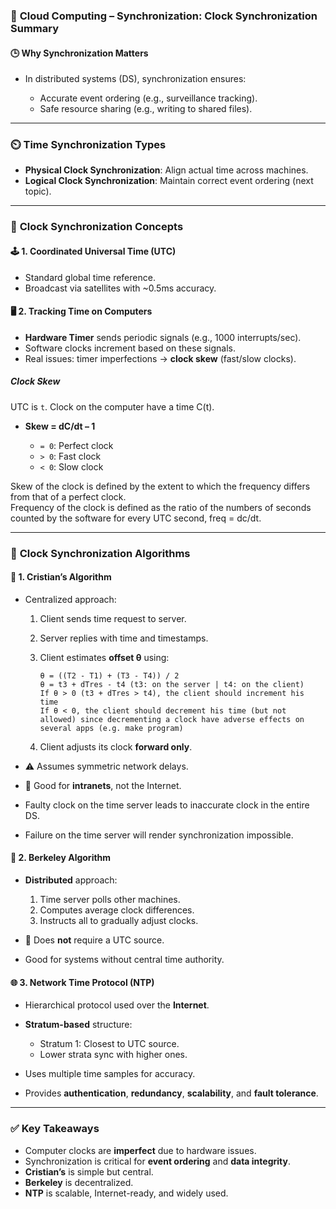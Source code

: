### 📘 **Cloud Computing – Synchronization: Clock Synchronization Summary**

#### 🕒 **Why Synchronization Matters**

* In distributed systems (DS), synchronization ensures:

  * Accurate event ordering (e.g., surveillance tracking).
  * Safe resource sharing (e.g., writing to shared files).

---

### ⏲️ **Time Synchronization Types**

* **Physical Clock Synchronization**: Align actual time across machines.
* **Logical Clock Synchronization**: Maintain correct event ordering (next topic).

---

### 🧭 **Clock Synchronization Concepts**

#### 🕹️ **1. Coordinated Universal Time (UTC)**

* Standard global time reference.
* Broadcast via satellites with \~0.5ms accuracy.

#### 🖥️ **2. Tracking Time on Computers**

* **Hardware Timer** sends periodic signals (e.g., 1000 interrupts/sec).
* Software clocks increment based on these signals.
* Real issues: timer imperfections → **clock skew** (fast/slow clocks).

##### Clock Skew

UTC is `t`. Clock on the computer have a time C(t).
* **Skew = dC/dt – 1**

  * `= 0`: Perfect clock
  * `> 0`: Fast clock
  * `< 0`: Slow clock

Skew of the clock is defined by the extent to which the frequency differs from that of a perfect clock.<br />
Frequency of the clock is defined as the ratio of the numbers of seconds counted by the software for every UTC second, freq = dc/dt.

---

### 🔧 **Clock Synchronization Algorithms**

#### 🧠 **1. Cristian’s Algorithm**

* Centralized approach:

  1. Client sends time request to server.
  2. Server replies with time and timestamps.
  3. Client estimates **offset θ** using:

     ```
     θ = ((T2 - T1) + (T3 - T4)) / 2
     θ = t3 + dTres - t4 (t3: on the server | t4: on the client)
     If θ > 0 (t3 + dTres > t4), the client should increment his time
     If θ < 0, the client should decrement his time (but not allowed) since decrementing a clock have adverse effects on several apps (e.g. make program)
     ```
  4. Client adjusts its clock **forward only**.
* ⚠️ Assumes symmetric network delays.
* 📍 Good for **intranets**, not the Internet.
* Faulty clock on the time server leads to inaccurate clock in the entire DS.
* Failure on the time server will render synchronization impossible.

#### 🔁 **2. Berkeley Algorithm**

* **Distributed** approach:

  1. Time server polls other machines.
  2. Computes average clock differences.
  3. Instructs all to gradually adjust clocks.
* 📍 Does **not** require a UTC source.
* Good for systems without central time authority.

#### 🌐 **3. Network Time Protocol (NTP)**

* Hierarchical protocol used over the **Internet**.
* **Stratum-based** structure:

  * Stratum 1: Closest to UTC source.
  * Lower strata sync with higher ones.
* Uses multiple time samples for accuracy.
* Provides **authentication**, **redundancy**, **scalability**, and **fault tolerance**.

---

### ✅ **Key Takeaways**

* Computer clocks are **imperfect** due to hardware issues.
* Synchronization is critical for **event ordering** and **data integrity**.
* **Cristian’s** is simple but central.
* **Berkeley** is decentralized.
* **NTP** is scalable, Internet-ready, and widely used.
